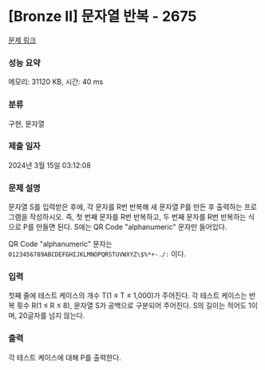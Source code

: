 # [Bronze II] 문자열 반복 - 2675 

[문제 링크](https://www.acmicpc.net/problem/2675) 

### 성능 요약

메모리: 31120 KB, 시간: 40 ms

### 분류

구현, 문자열

### 제출 일자

2024년 3월 15일 03:12:08

### 문제 설명

<p>문자열 S를 입력받은 후에, 각 문자를 R번 반복해 새 문자열 P를 만든 후 출력하는 프로그램을 작성하시오. 즉, 첫 번째 문자를 R번 반복하고, 두 번째 문자를 R번 반복하는 식으로 P를 만들면 된다. S에는 QR Code "alphanumeric" 문자만 들어있다.</p>

<p>QR Code "alphanumeric" 문자는 <code>0123456789ABCDEFGHIJKLMNOPQRSTUVWXYZ\$%*+-./:</code> 이다.</p>

### 입력 

 <p>첫째 줄에 테스트 케이스의 개수 T(1 ≤ T ≤ 1,000)가 주어진다. 각 테스트 케이스는 반복 횟수 R(1 ≤ R ≤ 8), 문자열 S가 공백으로 구분되어 주어진다. S의 길이는 적어도 1이며, 20글자를 넘지 않는다. </p>

### 출력 

 <p>각 테스트 케이스에 대해 P를 출력한다.</p>

